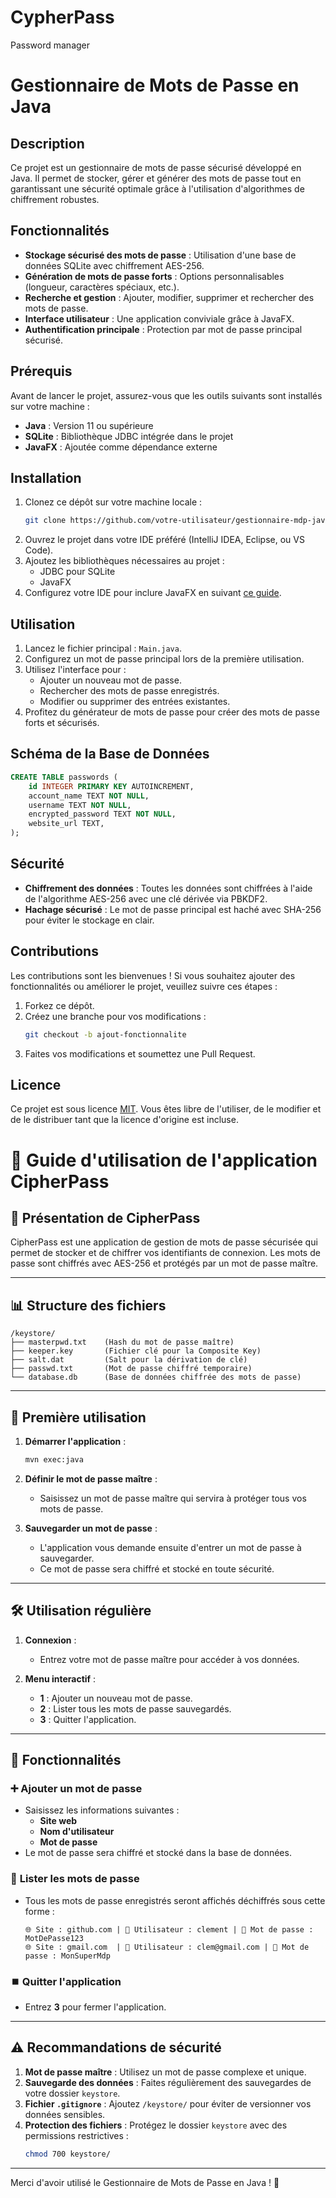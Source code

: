 # CypherPass
Password manager
# Gestionnaire de Mots de Passe en Java

## Description
Ce projet est un gestionnaire de mots de passe sécurisé développé en Java. Il permet de stocker, gérer et générer des mots de passe tout en garantissant une sécurité optimale grâce à l'utilisation d'algorithmes de chiffrement robustes. 

## Fonctionnalités
- **Stockage sécurisé des mots de passe** : Utilisation d'une base de données SQLite avec chiffrement AES-256.
- **Génération de mots de passe forts** : Options personnalisables (longueur, caractères spéciaux, etc.).
- **Recherche et gestion** : Ajouter, modifier, supprimer et rechercher des mots de passe.
- **Interface utilisateur** : Une application conviviale grâce à JavaFX.
- **Authentification principale** : Protection par mot de passe principal sécurisé.

## Prérequis
Avant de lancer le projet, assurez-vous que les outils suivants sont installés sur votre machine :

- **Java** : Version 11 ou supérieure
- **SQLite** : Bibliothèque JDBC intégrée dans le projet
- **JavaFX** : Ajoutée comme dépendance externe

## Installation
1. Clonez ce dépôt sur votre machine locale :
   ```bash
   git clone https://github.com/votre-utilisateur/gestionnaire-mdp-java.git
   ```
2. Ouvrez le projet dans votre IDE préféré (IntelliJ IDEA, Eclipse, ou VS Code).
3. Ajoutez les bibliothèques nécessaires au projet :
   - JDBC pour SQLite
   - JavaFX
4. Configurez votre IDE pour inclure JavaFX en suivant [ce guide](https://openjfx.io/openjfx-docs/).

## Utilisation
1. Lancez le fichier principal : `Main.java`.
2. Configurez un mot de passe principal lors de la première utilisation.
3. Utilisez l'interface pour :
   - Ajouter un nouveau mot de passe.
   - Rechercher des mots de passe enregistrés.
   - Modifier ou supprimer des entrées existantes.
4. Profitez du générateur de mots de passe pour créer des mots de passe forts et sécurisés.

## Schéma de la Base de Données
```sql
CREATE TABLE passwords (
    id INTEGER PRIMARY KEY AUTOINCREMENT,
    account_name TEXT NOT NULL,
    username TEXT NOT NULL,
    encrypted_password TEXT NOT NULL,
    website_url TEXT,
);
```

## Sécurité
- **Chiffrement des données** : Toutes les données sont chiffrées à l'aide de l'algorithme AES-256 avec une clé dérivée via PBKDF2.
- **Hachage sécurisé** : Le mot de passe principal est haché avec SHA-256 pour éviter le stockage en clair.

## Contributions
Les contributions sont les bienvenues ! Si vous souhaitez ajouter des fonctionnalités ou améliorer le projet, veuillez suivre ces étapes :
1. Forkez ce dépôt.
2. Créez une branche pour vos modifications :
   ```bash
   git checkout -b ajout-fonctionnalite
   ```
3. Faites vos modifications et soumettez une Pull Request.

## Licence
Ce projet est sous licence [MIT](LICENSE). Vous êtes libre de l'utiliser, de le modifier et de le distribuer tant que la licence d'origine est incluse.

# 🔑 Guide d'utilisation de l'application CipherPass

## 👤 **Présentation de CipherPass**
CipherPass est une application de gestion de mots de passe sécurisée qui permet de stocker et de chiffrer vos identifiants de connexion. Les mots de passe sont chiffrés avec AES-256 et protégés par un mot de passe maître.

---

## 📊 **Structure des fichiers**

```
/keystore/
├── masterpwd.txt    (Hash du mot de passe maître)
├── keeper.key       (Fichier clé pour la Composite Key)
├── salt.dat         (Salt pour la dérivation de clé)
├── passwd.txt       (Mot de passe chiffré temporaire)
└── database.db      (Base de données chiffrée des mots de passe)
```

---

## 🔑 **Première utilisation**

1. **Démarrer l'application** :
   ```bash
   mvn exec:java
   ```
2. **Définir le mot de passe maître** :
   - Saisissez un mot de passe maître qui servira à protéger tous vos mots de passe.
   
3. **Sauvegarder un mot de passe** :
   - L'application vous demande ensuite d'entrer un mot de passe à sauvegarder.
   - Ce mot de passe sera chiffré et stocké en toute sécurité.

---

## 🛠️ **Utilisation régulière**

1. **Connexion** :
   - Entrez votre mot de passe maître pour accéder à vos données.

2. **Menu interactif** :
   - **1** : Ajouter un nouveau mot de passe.
   - **2** : Lister tous les mots de passe sauvegardés.
   - **3** : Quitter l'application.

---

## 🔐 **Fonctionnalités**

### ➕ **Ajouter un mot de passe**
- Saisissez les informations suivantes :
  - **Site web**
  - **Nom d'utilisateur**
  - **Mot de passe**
- Le mot de passe sera chiffré et stocké dans la base de données.

### 📃 **Lister les mots de passe**
- Tous les mots de passe enregistrés seront affichés déchiffrés sous cette forme :
  
  ```
  🌐 Site : github.com | 👤 Utilisateur : clement | 🔑 Mot de passe : MotDePasse123
  🌐 Site : gmail.com  | 👤 Utilisateur : clem@gmail.com | 🔑 Mot de passe : MonSuperMdp
  ```

### ⏹️ **Quitter l'application**
- Entrez **3** pour fermer l'application.

---

## ⚠️ **Recommandations de sécurité**

1. **Mot de passe maître** : Utilisez un mot de passe complexe et unique.
2. **Sauvegarde des données** : Faites régulièrement des sauvegardes de votre dossier `keystore`.
3. **Fichier `.gitignore`** : Ajoutez `/keystore/` pour éviter de versionner vos données sensibles.
4. **Protection des fichiers** : Protégez le dossier `keystore` avec des permissions restrictives :
   ```bash
   chmod 700 keystore/
   ```
---
Merci d'avoir utilisé le Gestionnaire de Mots de Passe en Java ! 🚀
